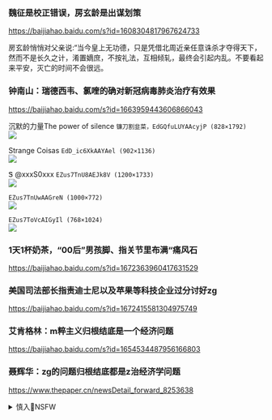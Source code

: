 ### 魏征是校正错误，房玄龄是出谋划策
https://baijiahao.baidu.com/s?id=1608304817967624733

房玄龄悄悄对父亲说:“当今皇上无功德，只是凭借北周近亲任意诛杀才夺得天下，然而不是长久之计，淆置嫡庶，不按礼法，互相倾轧，最终会引起内乱。不要看起来平安，灭亡的时间不会很远。

### 钟南山：瑞德西韦、氯喹的确对新冠病毒肺炎治疗有效果
https://baijiahao.baidu.com/s?id=1663959443606866043

沉默的力量The power of silence
`镰刀割韭菜，EdGQfuLUYAAcyjP (828×1792)`<br>
![](https://pbs.twimg.com/media/EdGQfuLUYAAcyjP?format=jpg&name=orig)

Strange Coisas
`EdD_ic6XkAAYAel (902×1136)`<br>
![](https://pbs.twimg.com/media/EdD_ic6XkAAYAel?format=jpg&name=orig)

Ꮥ
@xxxS0xxx
`EZus7TnU8AEJk8V (1200×1733)`<br>
![](https://pbs.twimg.com/media/EZus7TnU8AEJk8V?format=jpg&name=orig)

`EZus7TnUwAAGreN (1000×772)`<br>
![](https://pbs.twimg.com/media/EZus7TnUwAAGreN?format=jpg&name=orig)

`EZus7ToVcAIGyIl (768×1024)`<br>
![](https://pbs.twimg.com/media/EZus7ToVcAIGyIl?format=jpg&name=orig)

### 1天1杯奶茶，“00后”男孩脚、指关节里布满“痛风石
https://baijiahao.baidu.com/s?id=1672363960417631529

### 美国司法部长指责迪士尼以及苹果等科技企业过分讨好zg
https://baijiahao.baidu.com/s?id=1672415581304975749

### 艾肯格林：m粹主义归根结底是一个经济问题
https://baijiahao.baidu.com/s?id=1654534487956166803

### 聂辉华：zg的问题归根结底都是z治经济学问题
https://www.thepaper.cn/newsDetail_forward_8253638

<details><summary>慎入🔞NSFW</summary>

Not Safe For Work
![](https://upload.wikimedia.org/wikipedia/commons/thumb/d/d3/Biohazard_Symbol_Specification.png/210px-Biohazard_Symbol_Specification.png)

<details><summary><b>风险自理Use At Your Own Risk🈲</summary>

### 黄万l之子：三x大坝重大缺陷 不淹重q就淹武h
https://www.backchina.com/news/2020/07/17/699445.html


### zgd员的好处是：
https://www.backchina.com/blog/275064/article-322577.html

老师曾这样说道：做d员的好处是：当你犯罪的时候，不会马上被捕，而是先撤销你的d籍。d员先有层d纪保护着，然后才是g法。草m直接面对g法。这是d员的好处之一。

### 蓬佩奥家犬与玩具推特照 引小熊w尼解读延伸
https://www.rfi.fr/cn/zg/20200716-蓬佩奥家犬与玩具推特照-引小熊w尼解读延伸

zggj主xxjp2013年与时任美国总统奥巴马并肩同行的合照，被网友笑指两人的外型与“小熊w尼”和“跳跳虎”非常相似。“小熊w尼”自此成为zg大lg方禁忌，惨遭全面封杀，电影、电子游戏通通要下架。

### zg鲁h或直接威胁加拿大 不放孟晚z就不买大豆
https://www.rfi.fr/cn/zg/20200716-zg鲁h直接威胁加拿大-不放孟晚z就不买大豆

### 德语媒体：zg到底蠢不蠢？
https://www.dw.com/zh/德语媒体zg到底蠢不蠢/a-54159386

现在，可能依然有人乐观地指出、甚至相信zgzf不会那么蠢'，以为他们不会冒丢失1997年以来香g特殊地位所带来的经济优势之风险。

就连外国记者也不再能不受限制地进行正常报道。xjp以及其他领d人此刻正躲在他们的mz主义精神堡垒里，而zg的全球重要性正在不断上升。这真是一种不祥的结合。

单纯靠阿谀奉承无法达成这一目标，因为自甘卑微者无法获得尊重。另一方面，我们也必须假设：xjp身边人的妄想症已经强烈到，即便是他人善意的举动也会被解读为西方试图阻止zg崛起'的卑劣手段。

</details>
</details>
